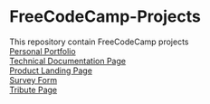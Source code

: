 # FreeCodeCamp-Projects
This repository contain FreeCodeCamp projects
<br>[Personal Portfolio](https://huseinjaber.github.io/FreeCodeCamp-Projects/Personal%20Portfolio/)
<br>[Technical Documentation Page](https://huseinjaber.github.io/FreeCodeCamp-Projects/Technical-Documentation-Page/)
<br>[Product Landing Page](https://huseinjaber.github.io/FreeCodeCamp-Projects/Build%20a%20Product%20Landing%20Page/)
<br>[Survey Form](https://huseinjaber.github.io/FreeCodeCamp-Projects/Survey-From/)
<br>[Tribute Page](https://huseinjaber.github.io/FreeCodeCamp-Projects/Tribute%20Page/)
